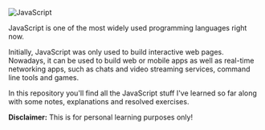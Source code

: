 ![JavaScript](https://user-images.githubusercontent.com/123078429/229314124-094c54de-8694-4f18-89ac-c64aef39052a.png)

JavaScript is one of the most widely used programming languages right now.

Initially, JavaScript was only used to build interactive web pages. Nowadays, it can be used to build web or mobile apps as well as real-time networking apps, such as chats and video streaming services, command line tools and games.

In this repository you'll find all the JavaScript stuff I've learned so far along with some notes, explanations and resolved exercises.

**Disclaimer:** This is for personal learning purposes only!
